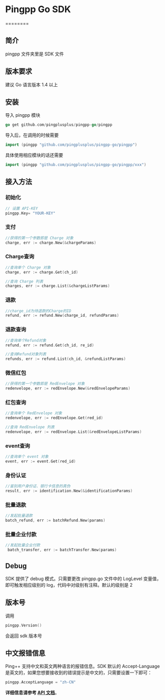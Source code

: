 # Pingpp Go SDK
========


## 简介
pingpp 文件夹里是 SDK 文件

## 版本要求
建议 Go 语言版本 1.4 以上 

## 安装

导入 pingpp 模块

```go
go get github.com/pingplusplus/pingpp-go/pingpp
```

导入后，在调用的时候需要

```go
import (pingpp "github.com/pingplusplus/pingpp-go/pingpp")
```
具体使用相应模块的话还需要

```go
import (pingpp "github.com/pingplusplus/pingpp-go/pingpp/xxx")
```

## 接入方法

### 初始化
   
```go    
// 设置 API-KEY 
pingpp.Key= "YOUR-KEY"
```

### 支付
```go
//获得的第一个参数即是 Charge 对象
charge, err := charge.New(&chargeParams)
```

### Charge查询
```go
//查询单个 Charge 对象
charge, err := charge.Get(ch_id)
```

```go
//查询 Charge 列表
charges, err := charge.List(&chargeListParams)

```

### 退款
``` go
//charge_id为待退款的Charge的ID
refund, err := refund.New(charge_id, refundParams)
```

### 退款查询
```go
//查询单个Refund对象
refund, err := refund.Get(ch_id, re_id)
```

```go
//查询Refund对象列表
refunds, err := refund.List(ch_id, &refundListParams)
```


### 微信红包
```go
//获得的第一个参数即是 RedEnvelope 对象
redenvelope, err := redEnvelope.New(&redEnvelopeParams)
```

### 红包查询
```go
//查询单个 RedEnvelope 对象
redenvelope, err := redEnvelope.Get(red_id)
```

```go
//查询 RedEnvelope 列表
redenvelope, err := redEnvelope.List(&redEnvelopeListParams)
```

### event查询
```go
//查询单个 event 对象
event, err := event.Get(red_id)
```

### 身份认证
```go
//鉴别用户身份证、银行卡信息的真伪
result, err := identification.New(&identificationParams)
```

### 批量退款
```go
//发起批量退款
batch_refund, err := batchRefund.New(params)
```

### 批量企业付款
```go
//发起批量企业付款
 batch_transfer, err := batchTransfer.New(params)
```

## Debug
SDK 提供了 debug 模式。只需要更改 pingpp.go 文件中的 LogLevel 变量值，即可触发相应级别的 log，代码中对级别有注释。默认的级别是 2

## 版本号
调用

```go
pingpp.Version()
```
会返回 sdk 版本号

## 中文报错信息
Ping++ 支持中文和英文两种语言的报错信息。SDK 默认的 Accept-Language 是英文的，如果您想要接收到的错误提示是中文的，只需要设置一下即可：

```go
pingpp.AcceptLanguage = "zh-CN"
```

**详细信息请参考 [API 文档](https://pingxx.com/document/api?go)**。


